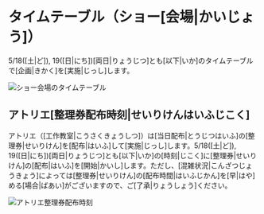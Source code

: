 # タイムテーブル（ショー[会場|かいじょう]）

5/18([土|ど]), 19([日|にち])[両日|りょうじつ]とも[以下|いか]のタイムテーブルで[企画|きかく]を[実施|じっし]します。

![ショー会場のタイムテーブル](/img/timetable/ショー会場タイムテーブル.png)


## アトリエ[整理券配布時刻|せいりけんはいふじこく]

アトリエ（[工作教室|こうさくきょうしつ]）は[当日配布|とうじつはいふ]の[整理券|せいりけん]を[配布|はいふ]して[実施|じっし]します。5/18([土|ど]), 19([日|にち])[両日|りょうじつ]とも[以下|いか]の[時刻|じこく]に[整理券|せいりけん]の[配布|はいふ]を[開始|かいし]します。ただし、[混雑状況|こんざつじょうきょう]によっては[整理券|せいりけん]の[配布時間|はいふじかん]を[早|はや]める[場合|ばあい]がございますので、ご[了承|りょうしょう]ください。

![アトリエ整理券配布時刻](/img/timetable/整理券タイムテーブル.png)